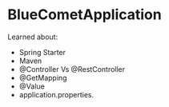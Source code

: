 # BlueCometApplication

Learned about:
  - Spring Starter
  - Maven
  - @Controller Vs @RestController
  - @GetMapping
  - @Value
  - application.properties.
